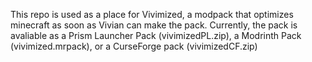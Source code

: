 This repo is used as a place for Vivimized, a modpack that optimizes minecraft as soon as Vivian can make the pack.
Currently, the pack is avaliable as a Prism Launcher Pack (vivimizedPL.zip), a Modrinth Pack (vivimized.mrpack), or a CurseForge pack (vivimizedCF.zip)
